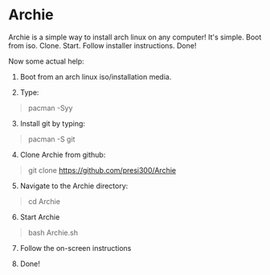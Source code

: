 # Archie
Archie is a simple way to install arch linux on any computer!
It's simple. Boot from iso. Clone. Start. Follow installer instructions. Done!


Now some actual help:

1. Boot from an arch linux iso/installation media.


2. Type:
>pacman -Syy

3. Install git by typing:
>pacman -S git

4. Clone Archie from github:
>git clone https://github.com/presi300/Archie

5. Navigate to the Archie directory:
>cd Archie

6. Start Archie
>bash Archie.sh

7. Follow the on-screen instructions


8. Done!
